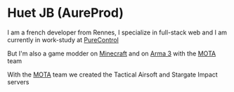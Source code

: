 # Huet JB (AureProd)

I am a french developer from Rennes, 
I specialize in full-stack web and I am currently in work-study at [PureControl](https://www.purecontrol.com/)

But I'm also a game modder on [Minecraft](https://www.minecraft.net/fr-fr) and on [Arma 3](https://store.steampowered.com/app/107410/Arma_3/) with the [MOTA](https://discord.gg/Mp7jyD2MGR) team

With the [MOTA](https://discord.gg/Mp7jyD2MGR) team we created the Tactical Airsoft and Stargate Impact servers
